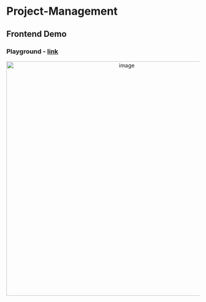 # Project-Management
## Frontend Demo
### Playground - [link](https://proj-mgmt.vercel.app/playground)
<p align="center">
  <img width="612" alt="image" src="https://user-images.githubusercontent.com/59068112/159143524-b8de7e76-9442-42ca-9b6a-afefacaffc1d.png">
</p>
